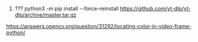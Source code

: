 1) ??? python3 -m pip install --force-reinstall https://github.com/yt-dlp/yt-dlp/archive/master.tar.gz


https://answers.opencv.org/question/31292/locating-color-in-video-frame-python/